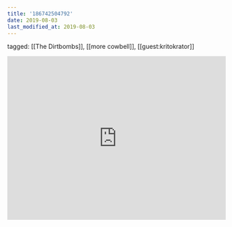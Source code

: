 ```yaml
---
title: '186742504792'
date: 2019-08-03
last_modified_at: 2019-08-03
---
```

tagged: [[The Dirtbombs]], [[more cowbell]], [[guest:kritokrator]]
<iframe allow="accelerometer; autoplay; clipboard-write; encrypted-media; gyroscope; picture-in-picture" allowfullscreen="" frameborder="0" height="375" id="youtube_iframe" src="https://www.youtube.com/embed/3fhnakyMq2I?feature=oembed&amp;enablejsapi=1&amp;origin=https://safe.txmblr.com&amp;wmode=opaque" width="500"></iframe>